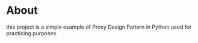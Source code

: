 # About
this project is a simple example of Proxy Design Pattern in Python used for practicing purposes.